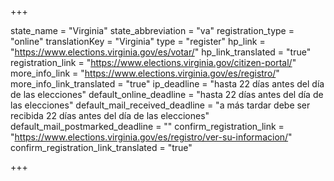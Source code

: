 +++

state_name = "Virginia"
state_abbreviation = "va"
registration_type = "online"
translationKey = "Virginia"
type = "register"
hp_link = "https://www.elections.virginia.gov/es/votar/"
hp_link_translated = "true"
registration_link = "https://www.elections.virginia.gov/citizen-portal/"
more_info_link = "https://www.elections.virginia.gov/es/registro/"
more_info_link_translated = "true"
ip_deadline = "hasta 22 días antes del día de las elecciones"
default_online_deadline = "hasta 22 días antes del día de las elecciones"
default_mail_received_deadline = "a más tardar debe ser recibida 22 días antes del día de las elecciones"
default_mail_postmarked_deadline = ""
confirm_registration_link = "https://www.elections.virginia.gov/es/registro/ver-su-informacion/"
confirm_registration_link_translated = "true"

+++